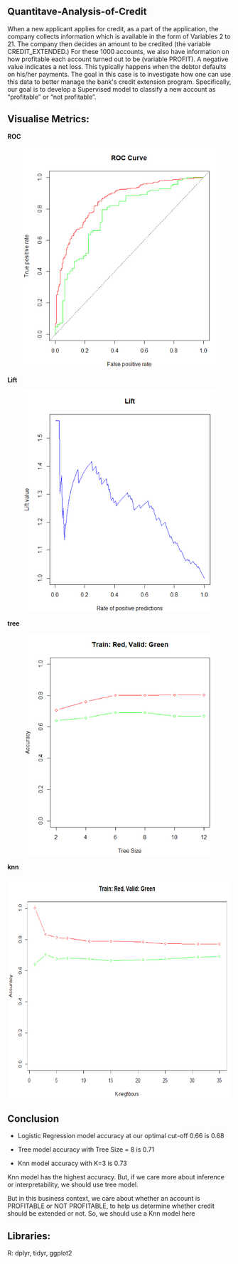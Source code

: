 ## Quantitave-Analysis-of-Credit
When a new applicant applies for credit, as a part of the application, the company collects information which is available in the form of Variables 2 to 21. The company then decides an amount to be credited (the variable CREDIT_EXTENDED.) For these 1000 accounts, we also have information on how profitable each account turned out to be (variable PROFIT). A negative value indicates a net loss. This typically happens when the debtor defaults on his/her payments.
The goal in this case is to investigate how one can use this data to better manage the bank's credit extension program. Specifically, our goal is to develop a Supervised model to classify a new account as “profitable” or “not profitable”. 

## Visualise Metrics:

**ROC**
<p align="center">
  <img  height="500" src="/roc1.png">
</p>

**Lift**
<p align="center">
  <img  height="500" src="/lift1.png">
</p>

**tree**
<p align="center">
  <img  height="500" src="/tree.png">
</p>

**knn**
<p align="center">
  <img  height="500" src="/knn.png">
</p>

## Conclusion

- Logistic Regression model accuracy at our optimal cut-off 0.66 is 0.68

- Tree model accuracy with Tree Size = 8 is 0.71

- Knn model accuracy with K=3 is 0.73

Knn model has the highest accuracy. But, if we care more about inference or interpretability, we should use tree model.

But in this business context, we care about whether an account is PROFITABLE or NOT PROFITABLE, to help us determine whether credit should be extended or not. So, we should use a Knn model here

## Libraries:
R: dplyr, tidyr, ggplot2




